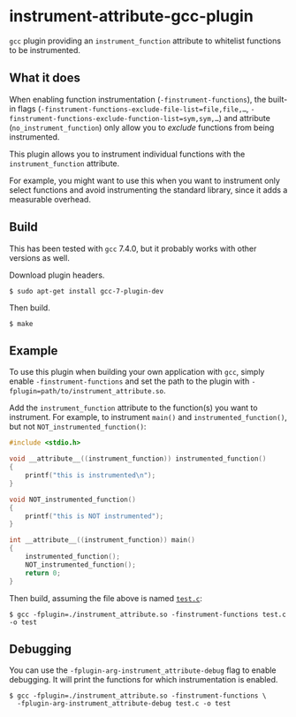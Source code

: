 # instrument-attribute-gcc-plugin

`gcc` plugin providing an `instrument_function` attribute to whitelist functions to be instrumented.

## What it does

When enabling function instrumentation (`-finstrument-functions`), the built-in flags (`-finstrument-functions-exclude-file-list=file,file,…`, `-finstrument-functions-exclude-function-list=sym,sym,…`) and attribute (`no_instrument_function`) only allow you to *exclude* functions from being instrumented.

This plugin allows you to instrument individual functions with the `instrument_function` attribute.

For example, you might want to use this when you want to instrument only select functions and avoid instrumenting the standard library, since it adds a measurable overhead.

## Build

This has been tested with `gcc` 7.4.0, but it probably works with other versions as well.

Download plugin headers.

```shell
$ sudo apt-get install gcc-7-plugin-dev
```

Then build.

```shell
$ make
```

## Example

To use this plugin when building your own application with `gcc`, simply enable `-finstrument-functions` and set the path to the plugin with `-fplugin=path/to/instrument_attribute.so`.

Add the `instrument_function` attribute to the function(s) you want to instrument. For example, to instrument `main()` and `instrumented_function()`, but not `NOT_instrumented_function()`:

```c
#include <stdio.h>

void __attribute__((instrument_function)) instrumented_function()
{
    printf("this is instrumented\n");
}

void NOT_instrumented_function()
{
    printf("this is NOT instrumented");
}

int __attribute__((instrument_function)) main()
{
    instrumented_function();
    NOT_instrumented_function();
    return 0;
}
```

Then build, assuming the file above is named [`test.c`](./test.c):

```shell
$ gcc -fplugin=./instrument_attribute.so -finstrument-functions test.c -o test
```

## Debugging

You can use the `-fplugin-arg-instrument_attribute-debug` flag to enable debugging. It will print the functions for which instrumentation is enabled.

```shell
$ gcc -fplugin=./instrument_attribute.so -finstrument-functions \
  -fplugin-arg-instrument_attribute-debug test.c -o test
```
